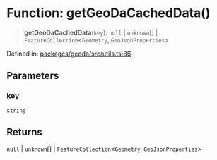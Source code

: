 # Function: getGeoDaCachedData()

> **getGeoDaCachedData**(`key`): `null` \| `unknown`[] \| `FeatureCollection`\<`Geometry`, `GeoJsonProperties`\>

Defined in: [packages/geoda/src/utils.ts:86](https://github.com/GeoDaCenter/openassistant/blob/2cb8f20a901f3385efeb40778248119c5e49db78/packages/geoda/src/utils.ts#L86)

## Parameters

### key

`string`

## Returns

`null` \| `unknown`[] \| `FeatureCollection`\<`Geometry`, `GeoJsonProperties`\>
